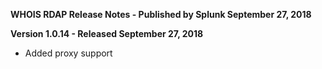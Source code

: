 **WHOIS RDAP Release Notes - Published by Splunk September 27, 2018**


**Version 1.0.14 - Released September 27, 2018**

* Added proxy support
